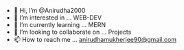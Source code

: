- 👋 Hi, I’m @Anirudha2000
- 👀 I’m interested in ... WEB-DEV
- 🌱 I’m currently learning ... MERN
- 💞️ I’m looking to collaborate on ... Projects
- 📫 How to reach me ... anirudhamukherjee90@gmail.com

<!---
Anirudha2000/Anirudha2000 is a ✨ special ✨ repository because its `README.md` (this file) appears on your GitHub profile.
You can click the Preview link to take a look at your changes.
--->

